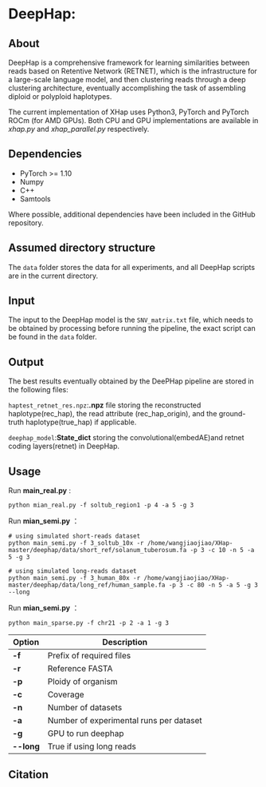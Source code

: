 # DeepHap: 

## About
DeepHap is a comprehensive framework for learning similarities between reads based on Retentive Network (RETNET), which is the infrastructure for a large-scale language model, and then clustering reads through a deep clustering architecture, eventually accomplishing the task of assembling diploid or polyploid haplotypes.

The current implementation of XHap uses Python3, PyTorch and PyTorch ROCm (for AMD GPUs). Both CPU and GPU implementations are available in _xhap.py_ and _xhap_parallel.py_ respectively.

## Dependencies
- PyTorch >= 1.10
- Numpy
- C++
- Samtools

Where possible, additional dependencies have been included in the GitHub repository.

## Assumed directory structure
The `data` folder stores the data for all experiments, and all DeepHap scripts are in the current directory.


## Input
The input to the DeepHap model is the `SNV_matrix.txt` file, which needs to be obtained by processing before running the pipeline, the exact script can be found in the `data` folder.

## Output
The best results eventually obtained by the DeePHap pipeline are stored in the following files:  

`haptest_retnet_res.npz`:**.npz** file storing the reconstructed haplotype(rec_hap), the read attribute (rec_hap_origin), and the ground-truth haplotype(true_hap) if applicable.   

`deephap_model`:**State_dict** storing the convolutional(embedAE)and retnet coding layers(retnet) in DeepHap.

## Usage
Run **main_real.py** : 

    python mian_real.py -f soltub_region1 -p 4 -a 5 -g 3

Run **mian_semi.py** ：

    # using simulated short-reads dataset
    python main_semi.py -f 3_soltub_10x -r /home/wangjiaojiao/XHap-master/deephap/data/short_ref/solanum_tuberosum.fa -p 3 -c 10 -n 5 -a 5 -g 3 
    
    # using simulated long-reads dataset
    python main_semi.py -f 3_human_80x -r /home/wangjiaojiao/XHap-master/deephap/data/long_ref/human_sample.fa -p 3 -c 80 -n 5 -a 5 -g 3 --long

Run **mian_semi.py** ：

    python main_sparse.py -f chr21 -p 2 -a 1 -g 3

| Option | Description |
|--------|-------------|
| **-f** | Prefix of required files |
| **-r** | Reference FASTA |
| **-p** | Ploidy of organism |
| **-c** | Coverage |
| **-n** | Number of datasets |
| **-a** | Number of experimental runs per dataset|
| **-g** | GPU to run deephap |
| **--long** | True if using long reads |


## Citation
